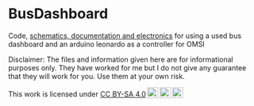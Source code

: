 # BusDashboard
Code, [schematics, documentation and electronics](documentation/documentation.md) for using a used bus dashboard and an arduino leonardo as a controller for OMSI

Disclaimer: The files and information given here are for informational purposes only. They have worked for me but I do not give any guarantee that they will work for you. Use them at your own risk.

<p xmlns:dct="http://purl.org/dc/terms/" xmlns:cc="http://creativecommons.org/ns#" class="license-text">This work   is licensed under <a rel="license" href="https://creativecommons.org/licenses/by-sa/4.0">CC BY-SA 4.0<img style="height:22px!important;margin-left:3px;vertical-align:text-bottom;" src="https://mirrors.creativecommons.org/presskit/icons/cc.svg?ref=chooser-v1" /><img style="height:22px!important;margin-left:3px;vertical-align:text-bottom;" src="https://mirrors.creativecommons.org/presskit/icons/by.svg?ref=chooser-v1" /><img style="height:22px!important;margin-left:3px;vertical-align:text-bottom;" src="https://mirrors.creativecommons.org/presskit/icons/sa.svg?ref=chooser-v1" /></a></p>